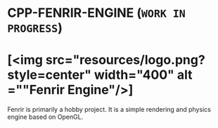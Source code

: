 CPP-FENRIR-ENGINE (`WORK IN PROGRESS`)
===================================

# [<img src="resources/logo.png?style=center" width="400" alt =""Fenrir Engine"/>] #


Fenrir is primarily a hobby project. It is a simple rendering and physics engine based on OpenGL. 

<!-- ![Fenrir](resources/logo.png?style=center "Fenrir Engine") -->
<!-- https://www.youtube.com/watch?v=7sIBklOTImI -->